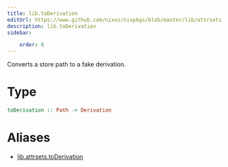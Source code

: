 ```yaml
---
title: lib.toDerivation
editUrl: https://www.github.com/nixos/nixpkgs/blob/master/lib/attrsets.nix#L819C6
description: lib.toDerivation
sidebar:

    order: 8
---
```


Converts a store path to a fake derivation.

# Type

```haskell
toDerivation :: Path -> Derivation
```


# Aliases

- [lib.attrsets.toDerivation](/nix-doc-comments/reference/lib/attrsets/lib-attrsets-toDerivation)


